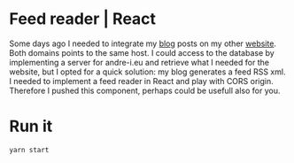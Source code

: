 # Feed reader | React

Some days ago I needed to integrate my [blog](http://dodu.it) posts on my other [website](http://andre-i.eu). Both domains points to the same host. I could access to the database by implementing a server for andre-i.eu and retrieve what I needed for the website, but I opted for a quick solution: my blog generates a feed RSS xml. I needed to implement a feed reader in React and play with CORS origin. 
Therefore I pushed this component, perhaps could be usefull also for you.

# Run it
```
yarn start
```
